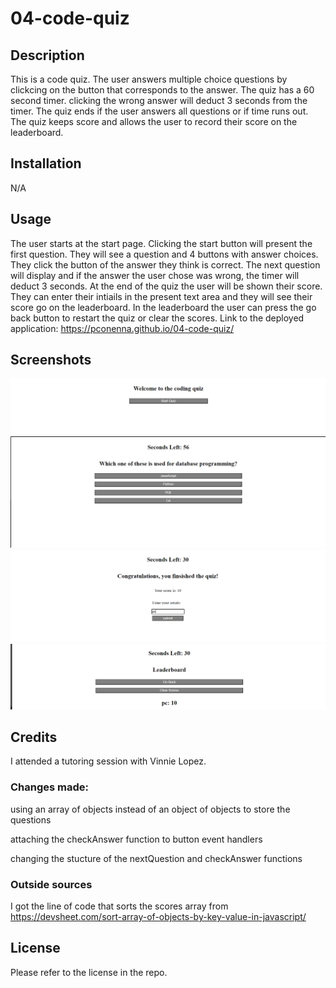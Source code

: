 # 04-code-quiz
## Description
This is a code quiz. The user answers multiple choice questions by clickcing on the button that corresponds to the answer. The quiz has a 60 second timer. clicking the wrong answer will deduct 3 seconds from the timer. The quiz ends if the user answers all questions or if time runs out. The quiz keeps score and allows the user to record their score on the leaderboard.
## Installation 
N/A  
## Usage
The user starts at the start page. Clicking the start button will present the first question.
They will see a question and 4 buttons with answer choices. They click the button of the answer they think is correct. The next question will display and if the answer the user chose was wrong, the timer will deduct 3 seconds. At the end of the quiz the user will be shown their score. They can enter their intiails in the present text area and they will see their score go on the leaderboard. In the leaderboard the user can press the go back button to restart the quiz or clear the scores.
Link to the deployed application: https://pconenna.github.io/04-code-quiz/

## Screenshots
![A starting screen for a code quiz](./images/start.PNG)
![A question in a code quiz](./images/question.PNG)
![An end screen for a code quiz](./images/end.PNG)
![A leaderboard for a code quiz](./images/leaderboard.PNG)
## Credits 
I attended a tutoring session with Vinnie Lopez. 
### Changes made:
using an array of objects instead of an object of objects to store the questions

attaching the checkAnswer function to button event handlers

changing the stucture of the nextQuestion and checkAnswer functions
### Outside sources
I got the line of code that sorts the scores array from https://devsheet.com/sort-array-of-objects-by-key-value-in-javascript/ 
## License 
Please refer to the license in the repo.